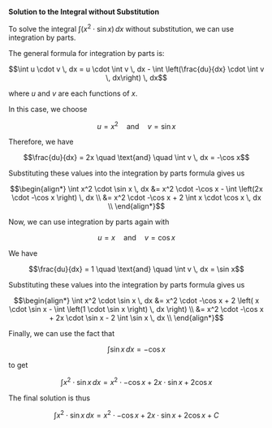 

**Solution to the Integral without Substitution**

To solve the integral $\int(x^2 \cdot \sin{x}) \, dx$ without substitution, we can use integration by parts. 

The general formula for integration by parts is: 

$$\int u \cdot v \, dx = u \cdot \int v \, dx - \int \left(\frac{du}{dx} \cdot \int v \, dx\right) \, dx$$

where $u$ and $v$ are each functions of $x$. 

In this case, we choose 

$$u = x^2 \quad \text{and} \quad v = \sin x$$ 

Therefore, we have 

$$\frac{du}{dx} = 2x \quad \text{and} \quad \int v \, dx = -\cos x$$

Substituting these values into the integration by parts formula gives us

$$\begin{align*}
\int x^2 \cdot \sin x \, dx &= x^2 \cdot -\cos x - \int \left(2x \cdot -\cos x \right) \, dx \\
&= x^2 \cdot -\cos x + 2 \int x \cdot \cos x \, dx \\
\end{align*}$$

Now, we can use integration by parts again with 

$$u = x \quad \text{and} \quad v = \cos x$$

We have 

$$\frac{du}{dx} = 1 \quad \text{and} \quad \int v \, dx = \sin x$$

Substituting these values into the integration by parts formula gives us

$$\begin{align*}
\int x^2 \cdot \sin x \, dx &= x^2 \cdot -\cos x + 2 \left( x \cdot \sin x - \int \left(1 \cdot \sin x \right) \, dx \right) \\
&= x^2 \cdot -\cos x + 2x \cdot \sin x - 2 \int \sin x \, dx \\
\end{align*}$$

Finally, we can use the fact that 

$$\int \sin x \, dx = -\cos x$$

to get 

$$\int x^2 \cdot \sin x \, dx = x^2 \cdot -\cos x + 2x \cdot \sin x + 2 \cos x$$

The final solution is thus 

$$\int x^2 \cdot \sin x \, dx = x^2 \cdot -\cos x + 2x \cdot \sin x + 2\cos x + C$$